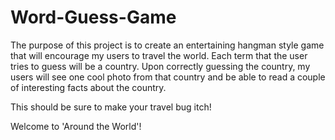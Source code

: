 # Word-Guess-Game

The purpose of this project is to create an entertaining hangman style game that will encourage my users to travel the world. Each term that the user tries to guess will be a country. Upon correctly guessing the country, my users will see one cool photo from that country and be able to read a couple of interesting facts about the country.

This should be sure to make your travel bug itch!

Welcome to 'Around the World'!
